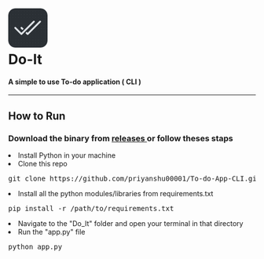 # <img src="./Do_It/icon.png" alt="Do-It" width="80" height="80"> <br>Do-It

#### A simple to use To-do application ( CLI )
<hr>

## How to Run
### Download the binary from <a href = "https://github.com/priyanshu00001/To-do-App-CLI/releases/"> releases </a> or follow theses staps
<li>Install Python in your machine</li>
<li>Clone this repo</li>
<pre>git clone https://github.com/priyanshu00001/To-do-App-CLI.git</pre>
<li>Install all the python modules/libraries from requirements.txt</li>
<pre>pip install -r /path/to/requirements.txt</pre>
<li>Navigate to the "Do_It" folder and open your terminal in that directory</li>
<li>Run the "app.py" file
<pre>python app.py</pre>

